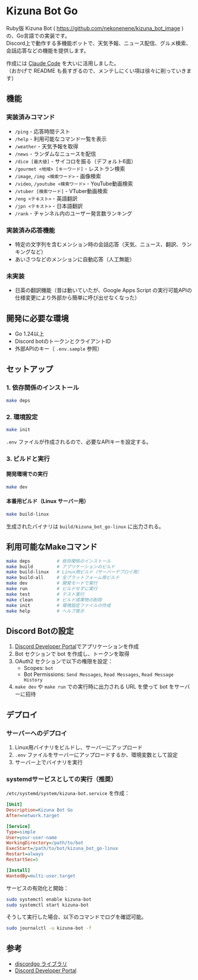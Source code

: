 # Kizuna Bot Go

Ruby版 Kizuna Bot ( https://github.com/nekonenene/kizuna_bot_image ) の、Go言語での実装です。  
Discord上で動作する多機能ボットで、天気予報、ニュース配信、グルメ検索、会話応答などの機能を提供します。

作成には [Claude Code](https://docs.anthropic.com/ja/docs/claude-code/overview) を大いに活用しました。  
（おかげで README も長すぎるので、メンテしにくい項は徐々に削っていきます）


## 機能

### 実装済みコマンド

- `/ping` - 応答時間テスト
- `/help` - 利用可能なコマンド一覧を表示
- `/weather` - 天気予報を取得
- `/news` - ランダムなニュースを配信
- `/dice [最大値]` - サイコロを振る（デフォルト6面）
- `/gourmet <地域> [キーワード]` - レストラン検索
- `/image`, `/img <検索ワード>` - 画像検索
- `/video`, `/youtube <検索ワード>` - YouTube動画検索
- `/vtuber [検索ワード]` - VTuber動画検索
- `/eng <テキスト>` - 英語翻訳
- `/jpn <テキスト>` - 日本語翻訳
- `/rank` - チャンネル内のユーザー発言数ランキング

### 実装済み応答機能

- 特定の文字列を含むメンション時の会話応答（天気、ニュース、翻訳、ランキングなど）
- あいさつなどのメンションに自動応答（人工無能）

### 未実装

- 日英の翻訳機能（昔は動いていたが、Google Apps Script の実行可能APIの仕様変更により外部から簡単に呼び出せなくなった）


## 開発に必要な環境

- Go 1.24以上
- Discord botのトークンとクライアントID
- 外部APIのキー（ `.env.sample` 参照）


## セットアップ

### 1. 依存関係のインストール

```bash
make deps
```

### 2. 環境設定

```bash
make init
```

`.env` ファイルが作成されるので、必要なAPIキーを設定する。

### 3. ビルドと実行

#### 開発環境での実行

```bash
make dev
```

#### 本番用ビルド（Linux サーバー用）

```bash
make build-linux
```

生成されたバイナリは `build/kizuna_bot_go-linux` に出力される。


## 利用可能なMakeコマンド

```bash
make deps          # 依存関係のインストール
make build         # アプリケーションのビルド
make build-linux   # Linux用ビルド（サーバーデプロイ用）
make build-all     # 全プラットフォーム用ビルド
make dev           # 開発モードで実行
make run           # ビルドせずに実行
make test          # テスト実行
make clean         # ビルド成果物の削除
make init          # 環境設定ファイルの作成
make help          # ヘルプ表示
```


## Discord Botの設定

1. [Discord Developer Portal](https://discord.com/developers/applications)でアプリケーションを作成
2. Bot セクションで bot を作成し、トークンを取得
3. OAuth2 セクションで以下の権限を設定：
   - Scopes: `bot`
   - Bot Permissions: `Send Messages`, `Read Messages`, `Read Message History`
4. `make dev` や `make run` での実行時に出力される URL を使って bot をサーバーに招待


## デプロイ

### サーバーへのデプロイ

1. Linux用バイナリをビルドし、サーバーにアップロード
2. `.env` ファイルをサーバーにアップロードするか、環境変数として設定
3. サーバー上でバイナリを実行

### systemdサービスとしての実行（推奨）

`/etc/systemd/system/kizuna-bot.service` を作成：

```ini
[Unit]
Description=Kizuna Bot Go
After=network.target

[Service]
Type=simple
User=your-user-name
WorkingDirectory=/path/to/bot
ExecStart=/path/to/bot/kizuna_bot_go-linux
Restart=always
RestartSec=5

[Install]
WantedBy=multi-user.target
```

サービスの有効化と開始：
```bash
sudo systemctl enable kizuna-bot
sudo systemctl start kizuna-bot
```

そうして実行した場合、以下のコマンドでログを確認可能。

```bash
sudo journalctl -u kizuna-bot -f
```


## 参考

- [discordgo ライブラリ](https://github.com/bwmarrin/discordgo)
- [Discord Developer Portal](https://discord.com/developers/docs/)
